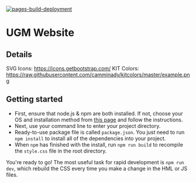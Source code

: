 [![pages-build-deployment](https://github.com/upgrademobility/open-pro-html/actions/workflows/pages/pages-build-deployment/badge.svg)](https://github.com/upgrademobility/open-pro-html/actions/workflows/pages/pages-build-deployment)

# UGM Website


## Details

SVG Icons: https://icons.getbootstrap.com/
KIT Colors: https://raw.githubusercontent.com/camminady/kitcolors/master/example.png

## Getting started

* First, ensure that node.js & npm are both installed. If not, choose your OS and installation method from [this page](https://nodejs.org/en/download/package-manager/) and follow the instructions.
* Next, use your command line to enter your project directory.
* Ready-to-use package file is called `package.json`. You just need to run `npm install` to install all of the dependencies into your project.
* When `npm` has finished with the install, run `npm run build` to recompile the `style.css` file in the root directory.

You're ready to go! The most useful task for rapid development is `npm run dev`, which rebuild the CSS every time you make a change in the HML or JS files.
